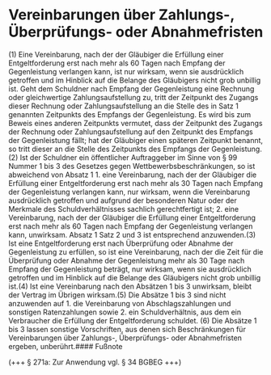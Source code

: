 # Vereinbarungen über Zahlungs-, Überprüfungs- oder Abnahmefristen

(1) Eine Vereinbarung, nach der der Gläubiger die Erfüllung einer Entgeltforderung erst nach mehr als 60 Tagen nach Empfang der Gegenleistung verlangen kann, ist nur wirksam, wenn sie ausdrücklich getroffen und im Hinblick auf die Belange des Gläubigers nicht grob unbillig ist. Geht dem Schuldner nach Empfang der Gegenleistung eine Rechnung oder gleichwertige Zahlungsaufstellung zu, tritt der Zeitpunkt des Zugangs dieser Rechnung oder Zahlungsaufstellung an die Stelle des in Satz 1 genannten Zeitpunkts des Empfangs der Gegenleistung. Es wird bis zum Beweis eines anderen Zeitpunkts vermutet, dass der Zeitpunkt des Zugangs der Rechnung oder Zahlungsaufstellung auf den Zeitpunkt des Empfangs der Gegenleistung fällt; hat der Gläubiger einen späteren Zeitpunkt benannt, so tritt dieser an die Stelle des Zeitpunkts des Empfangs der Gegenleistung.(2) Ist der Schuldner ein öffentlicher Auftraggeber im Sinne von § 99 Nummer 1 bis 3 des Gesetzes gegen Wettbewerbsbeschränkungen, so ist abweichend von Absatz 1  1.
 eine Vereinbarung, nach der der Gläubiger die Erfüllung einer Entgeltforderung erst nach mehr als 30 Tagen nach Empfang der Gegenleistung verlangen kann, nur wirksam, wenn die Vereinbarung ausdrücklich getroffen und aufgrund der besonderen Natur oder der Merkmale des Schuldverhältnisses sachlich gerechtfertigt ist;
 2.
 eine Vereinbarung, nach der der Gläubiger die Erfüllung einer Entgeltforderung erst nach mehr als 60 Tagen nach Empfang der Gegenleistung verlangen kann, unwirksam.
Absatz 1 Satz 2 und 3 ist entsprechend anzuwenden.(3) Ist eine Entgeltforderung erst nach Überprüfung oder Abnahme der Gegenleistung zu erfüllen, so ist eine Vereinbarung, nach der die Zeit für die Überprüfung oder Abnahme der Gegenleistung mehr als 30 Tage nach Empfang der Gegenleistung beträgt, nur wirksam, wenn sie ausdrücklich getroffen und im Hinblick auf die Belange des Gläubigers nicht grob unbillig ist.(4) Ist eine Vereinbarung nach den Absätzen 1 bis 3 unwirksam, bleibt der Vertrag im Übrigen wirksam.(5) Die Absätze 1 bis 3 sind nicht anzuwenden auf  1.
 die Vereinbarung von Abschlagszahlungen und sonstigen Ratenzahlungen sowie
 2.
 ein Schuldverhältnis, aus dem ein Verbraucher die Erfüllung der Entgeltforderung schuldet.
(6) Die Absätze 1 bis 3 lassen sonstige Vorschriften, aus denen sich Beschränkungen für Vereinbarungen über Zahlungs-, Überprüfungs- oder Abnahmefristen ergeben, unberührt.#### Fußnote

(+++ § 271a: Zur Anwendung vgl. § 34 BGBEG +++) 

